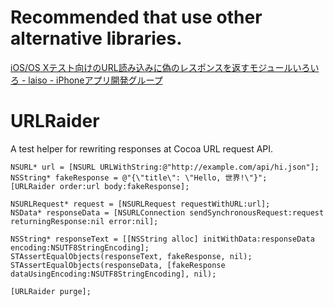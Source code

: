 
**Recommended that use other alternative libraries.**
=============================================================

[iOS/OS Xテスト向けのURL読み込みに偽のレスポンスを返すモジュールいろいろ - laiso - iPhoneアプリ開発グループ](http://iphone-dev.g.hatena.ne.jp/laiso/20121122/1353588955 "iOS/OS Xテスト向けのURL読み込みに偽のレスポンスを返すモジュールいろいろ - laiso - iPhoneアプリ開発グループ")


URLRaider
===========

A test helper for rewriting responses at Cocoa URL request API.

    NSURL* url = [NSURL URLWithString:@"http://example.com/api/hi.json"];
    NSString* fakeResponse = @"{\"title\": \"Hello, 世界!\"}";
    [URLRaider order:url body:fakeResponse];

    NSURLRequest* request = [NSURLRequest requestWithURL:url];
    NSData* responseData = [NSURLConnection sendSynchronousRequest:request returningResponse:nil error:nil];

    NSString* responseText = [[NSString alloc] initWithData:responseData encoding:NSUTF8StringEncoding];
    STAssertEqualObjects(responseText, fakeResponse, nil);
    STAssertEqualObjects(responseData, [fakeResponse dataUsingEncoding:NSUTF8StringEncoding], nil);

    [URLRaider purge];
